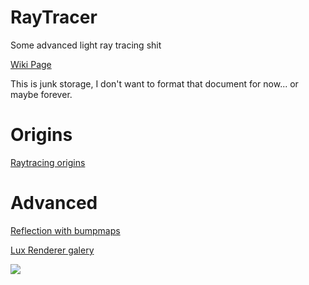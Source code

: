 # RayTracer
Some advanced light ray tracing shit

[Wiki Page](https://github.com/Smoria/RayTracer/wiki)

This is junk storage, I don't want to format that document for now... or maybe forever.

# Origins
[Raytracing origins](http://vk.com/away.php?to=http%3A%2F%2Fcomp575.web.unc.edu%2Ffiles%2F2010%2F09%2F06raytracing1.pdf)


# Advanced
[Reflection with bumpmaps](http://www.trinisica.com/sub_learn_typedissue.asp?lv=3&mode=1&issue=001)

[Lux Renderer galery](http://www.luxrender.net/forum/gallery2.php?g2_itemId=243)

![](http://wiki.opengatecollaboration.org/images/9/9e/Reflections_Specular_Diffuse_Spread.gif)
